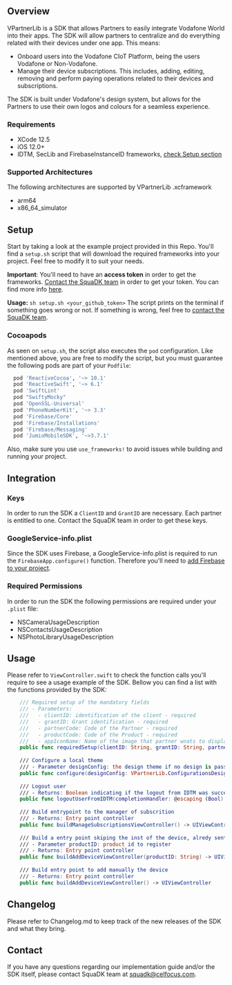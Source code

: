 ## Overview
VPartnerLib is a SDK that allows Partners to easily integrate Vodafone World into their apps.
The SDK will allow partners to centralize and do everything related with their devices under one app. This means:

- Onboard users into the Vodafone CIoT Platform, being the users Vodafone or Non-Vodafone.
- Manage their device subscriptions. This includes, adding, editing, removing and perform paying operations related to their devices and subscriptions. 

The SDK is built under Vodafone's design system, but allows for the Partners to use their own logos and colours for a seamless experience. 

### Requirements
- XCode 12.5
- iOS 12.0+
- IDTM, SecLib and FirebaseInstanceID frameworks, [check Setup section](#setup)

### Supported Architectures
The following architectures are supported by VPartnerLib .xcframework
- arm64
- x86_64_simulator

## Setup
Start by taking a look at the example project provided in this Repo. 
You'll find a `setup.sh` script that will download the required frameworks into your project. Feel free to modify it to suit your needs.

**Important**: You'll need to have an **access token** in order to get the frameworks. [Contact the SquaDK team](#contact) in order to get your token. 
You can find more info [here](#https://docs.github.com/en/enterprise-server@2.22/github/authenticating-to-github/keeping-your-account-and-data-secure/creating-a-personal-access-token).

**Usage:** `sh setup.sh <your_github_token>`
The script prints on the terminal if something goes wrong or not. If something is wrong, feel free to [contact the SquaDK team](#contact).

### Cocoapods
As seen on `setup.sh`, the script also executes the `pod` configuration. Like mentioned above, you are free to modify the script, but you must guarantee the following pods are part of your `Podfile`:

```ruby
  pod 'ReactiveCocoa', '~> 10.1'
  pod 'ReactiveSwift', '~> 6.1'
  pod 'SwiftLint'
  pod "SwiftyMocky"
  pod 'OpenSSL-Universal'
  pod 'PhoneNumberKit', '~> 3.3'
  pod 'Firebase/Core'
  pod 'Firebase/Installations'
  pod 'Firebase/Messaging'
  pod 'JumioMobileSDK', '~>3.7.1'
```

Also, make sure you use `use_frameworks!` to avoid issues while building and running your project.

## Integration

### Keys
In order to run the SDK a `ClientID` and `GrantID` are necessary.
Each partner is entitled to one. Contact the SquaDK team in order to get these keys.

### GoogleService-info.plist
Since the SDK uses Firebase, a GoogleService-info.plist is required to run the `FirebaseApp.configure()` function. 
Therefore you'll need to [add Firebase to your project](#https://firebase.google.com/docs/ios/setup?hl=pt).

### Required Permissions
In order to run the SDK the following permissions are required under your `.plist` file:
- NSCameraUsageDescription
- NSContactsUsageDescription
- NSPhotoLibraryUsageDescription

## Usage

Please refer to `ViewController.swift` to check the function calls you'll require to see a usage example of the SDK. Bellow you can find a list with the functions provided by the SDK:

```swift
    /// Required setup of the mandatory fields
    /// - Parameters:
    ///   - clientID: identification of the client - required
    ///   - grantID: Grant identification - required
    ///   - partnerCode: Code of the Partner - required
    ///   - productCode: Code of the Product - required
    ///   - appIconName: Name of the image that partner wnats to display on splashscreen - optional
    public func requiredSetup(clientID: String, grantID: String, partnerCode: String, productCode: String, appIconName: String? = nil)
    
    /// Configure a local theme
    /// - Parameter designConfig: the design theme if no design is passed it will accept the default
    public func configure(designConfig: VPartnerLib.ConfigurationsDesign = ConfigurationsDesign.defaultDesignConfiguration)
    
    /// Logout user
    /// - Returns: Boolean indicating if the logout from IDTM was successful or not
    public func logoutUserFromIDTM(completionHandler: @escaping (Bool) -> Void)
    
    /// Build entrypoint to the manager of subscrition
    /// - Returns: Entry point controller
    public func buildManageSubscriptionsViewController() -> UIViewController
    
    /// Build a entry point skiping the inst of the device, alredy sent in the parameter
    /// - Parameter productID: product id to register
    /// - Returns: Entry point controller
    public func buildAddDeviceViewController(productID: String) -> UIViewController
    
    /// Build entry point to add manually the device
    /// - Returns: Entry point controller
    public func buildAddDeviceViewController() -> UIViewController
```

## Changelog
Please refer to Changelog.md to keep track of the new releases of the SDK and what they bring.

## Contact
If you have any questions regarding our implementation guide and/or the SDK itself, please contact SquaDK team at squadk@celfocus.com. 


